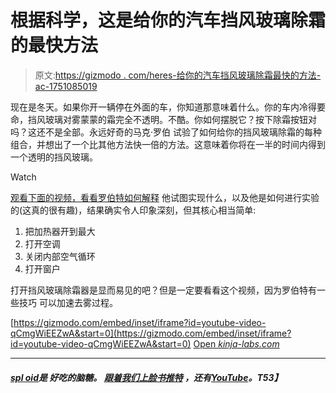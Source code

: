 # 根据科学，这是给你的汽车挡风玻璃除霜的最快方法

> 原文:[https://gizmodo . com/heres-给你的汽车挡风玻璃除霜最快的方法-ac-1751085019](https://gizmodo.com/heres-the-fastest-way-to-defrost-your-car-windshield-ac-1751085019)

现在是冬天。如果你开一辆停在外面的车，你知道那意味着什么。你的车内冷得要命，挡风玻璃对雾蒙蒙的霜完全不透明。不酷。你如何摆脱它？按下除霜按钮对吗？这还不是全部。永远好奇的马克·罗伯 试验了如何给你的挡风玻璃除霜的每种组合，并想出了一个比其他方法快一倍的方法。这意味着你将在一半的时间内得到一个透明的挡风玻璃。

Watch

[观看下面的视频，看看罗伯特如何解释](https://www.youtube.com/watch?v=qCmgWiEEZwA&feature=youtu.be) 他试图实现什么，以及他是如何进行实验的(这真的很有趣)，结果确实令人印象深刻，但其核心相当简单:

1.  把加热器开到最大
2.  打开空调
3.  关闭内部空气循环
4.  打开窗户

打开挡风玻璃除霜器是显而易见的吧？但是一定要看看这个视频，因为罗伯特有一些技巧 可以加速去雾过程。

 [https://gizmodo.com/embed/inset/iframe?id=youtube-video-qCmgWiEEZwA&start=0](https://gizmodo.com/embed/inset/iframe?id=youtube-video-qCmgWiEEZwA&start=0) [Open *kinja-labs.com*](http://kinja-labs.com/related-widget/?posts=1668587517,1727980237,1691388971&title=Recommended%20stories)

* * *

#### [***spl oid***](http://gizmodo.com/this-is-the-new-sploid-the-new-blog-from-gawker-media-1480428170)***是*** ***好吃的脑糖。*** [***跟着我们上脸书***](https://www.facebook.com/sploidbook)**[***推特***](http://twitter.com/sploid) ***，还有***[***YouTube***](https://www.youtube.com/channel/UCL2PYID00feXAwdSMHTUHhA)***。**T53】***
